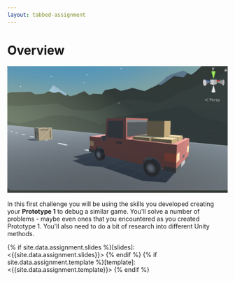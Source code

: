 ```yaml
---
layout: tabbed-assignment
---
```


# Overview

<img class="overview-image" src="assets/images/screen-capture.png">

In this first challenge you will be using the skills you developed creating your **Prototype 1** to debug a similar game. You'll solve a number of problems - maybe even ones that you encountered as you created Prototype 1. You'll also need to do a bit of research into different Unity methods.

<!-- Don't edit links here, change them in _data/assignment.yml instead, -->

{% if site.data.assignment.slides   %}[slides]:   <{{site.data.assignment.slides}}>   {% endif %}
{% if site.data.assignment.template %}[template]: <{{site.data.assignment.template}}> {% endif %}
